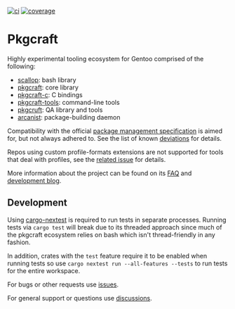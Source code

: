 [![ci](https://github.com/pkgcraft/pkgcraft/workflows/ci/badge.svg?branch=main)](https://github.com/pkgcraft/pkgcraft/actions/workflows/ci.yml)
[![coverage](https://codecov.io/gh/pkgcraft/pkgcraft/branch/main/graph/badge.svg)](https://codecov.io/gh/pkgcraft/pkgcraft)

# Pkgcraft

Highly experimental tooling ecosystem for Gentoo comprised of the following:

- [scallop]: bash library
- [pkgcraft]: core library
- [pkgcraft-c]: C bindings
- [pkgcraft-tools]: command-line tools
- [pkgcruft]: QA library and tools
- [arcanist]: package-building daemon

Compatibility with the official [package management specification][pmspec] is
aimed for, but not always adhered to. See the list of known [deviations] for
details.

Repos using custom profile-formats extensions are not supported for tools that
deal with profiles, see the [related issue][profile-formats] for details.

More information about the project can be found on its [FAQ] and
[development blog][blog].

## Development

Using [cargo-nextest] is required to run tests in separate processes. Running
tests via `cargo test` will break due to its threaded approach since much of
the pkgcraft ecosystem relies on bash which isn't thread-friendly in any
fashion.

In addition, crates with the `test` feature require it to be enabled when
running tests so use `cargo nextest run --all-features --tests` to run tests
for the entire workspace.

For bugs or other requests use [issues].

For general support or questions use [discussions].

[faq]: <https://pkgcraft.github.io/about/>
[blog]: <https://pkgcraft.github.io/>
[cargo-nextest]: <https://nexte.st/>
[issues]: <https://github.com/pkgcraft/pkgcraft/issues>
[discussions]: <https://github.com/pkgcraft/pkgcraft/discussions>
[pmspec]: https://wiki.gentoo.org/wiki/Project:Package_Manager_Specification
[deviations]: https://github.com/orgs/pkgcraft/discussions/134
[profile-formats]: https://github.com/pkgcraft/pkgcraft/issues/251

[scallop]: <https://github.com/pkgcraft/pkgcraft/tree/main/crates/scallop>
[pkgcraft]: <https://github.com/pkgcraft/pkgcraft/tree/main/crates/pkgcraft>
[pkgcraft-c]: <https://github.com/pkgcraft/pkgcraft/tree/main/crates/pkgcraft-c>
[pkgcraft-tools]: <https://github.com/pkgcraft/pkgcraft/tree/main/crates/pkgcraft-tools>
[pkgcruft]: <https://github.com/pkgcraft/pkgcraft/tree/main/crates/pkgcruft>
[arcanist]: <https://github.com/pkgcraft/pkgcraft/tree/main/crates/arcanist>
